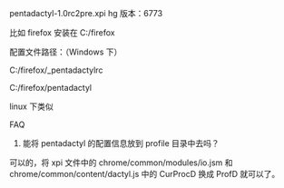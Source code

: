 pentadactyl-1.0rc2pre.xpi
hg 版本：6773



比如 firefox 安装在 C:/firefox

配置文件路径：（Windows 下）

C:/firefox/_pentadactylrc

C:/firefox/pentadactyl

linux 下类似

FAQ

1. 能将 pentadactyl 的配置信息放到 profile 目录中去吗？


可以的，将 xpi 文件中的 chrome/common/modules/io.jsm 和 chrome/common/content/dactyl.js 中的 CurProcD 换成 ProfD 就可以了。
